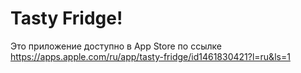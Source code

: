 # Tasty Fridge!
Это приложение доступно в App Store по ссылке https://apps.apple.com/ru/app/tasty-fridge/id1461830421?l=ru&ls=1
